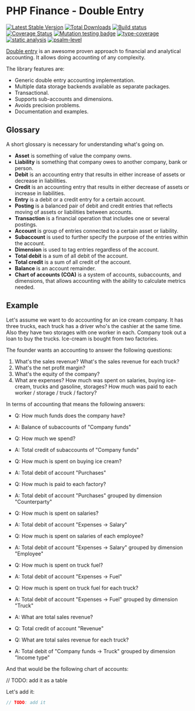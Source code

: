 # PHP Finance - Double Entry

[![Latest Stable Version](https://poser.pugx.org/php-finance/double-entry/v)](https://packagist.org/packages/php-finance/double-entry)
[![Total Downloads](https://poser.pugx.org/php-finance/double-entry/downloads)](https://packagist.org/packages/php-finance/double-entry)
[![Build status](https://github.com/php-finance/double-entry/actions/workflows/build.yml/badge.svg)](https://github.com/php-finance/double-entry/actions/workflows/build.yml)
[![Coverage Status](https://coveralls.io/repos/github/php-finance/double-entry/badge.svg)](https://coveralls.io/github/php-finance/double-entry)
[![Mutation testing badge](https://img.shields.io/endpoint?style=flat&url=https%3A%2F%2Fbadge-api.stryker-mutator.io%2Fgithub.com%2Fphp-finance%2Fdouble-entry%2Fmaster)](https://dashboard.stryker-mutator.io/reports/github.com/php-finance/double-entry/master)
[![type-coverage](https://shepherd.dev/github/php-finance/double-entry/coverage.svg)](https://shepherd.dev/github/php-finance/double-entry)
[![static analysis](https://github.com/php-finance/double-entry/workflows/static%20analysis/badge.svg)](https://github.com/php-finance/double-entry/actions?query=workflow%3A%22static+analysis%22)
[![psalm-level](https://shepherd.dev/github/php-finance/double-entry/level.svg)](https://shepherd.dev/github/php-finance/double-entry)

[Double entry](https://en.wikipedia.org/wiki/Double-entry_bookkeeping) is an awesome proven approach to financial and analytical accounting. It allows doing accounting of any complexity.

The library features are:

- Generic double entry accounting implementation.
- Multiple data storage backends available as separate packages.
- Transactional.
- Supports sub-accounts and dimensions.
- Avoids precision problems.
- Documentation and examples.

## Glossary

A short glossary is necessary for understanding what's going on.

- **Asset** is something of value the company owns.
- **Liability** is something that company owes to another company, bank or person.
- **Debit** is an accounting entry that results in either increase of assets or decrease in liabilities.
- **Credit** is an accounting entry that results in either decrease of assets or increase in liabilities.
- **Entry** is a debit or a credit entry for a certain account.
- **Posting** is a balanced pair of debit and credit entries that reflects moving of assets or liabilities between accounts.
- **Transaction** is a financial operation that includes one or several postings.
- **Account** is group of entries connected to a certain asset or liability.
- **Subaccount** is used to further specify the purpose of the entries within the account.
- **Dimension** is used to tag entries regardless of the account.
- **Total debit** is a sum of all debit of the account.
- **Total credit** is a sum of all credit of the account.
- **Balance** is an account remainder.
- **Chart of accounts (COA)** is a system of accounts, subaccounts, and dimensions, that allows accounting with the ability to calculate metrics needed.

## Example

Let's assume we want to do accounting for an ice cream company. It has three trucks, each truck has a driver who's the cashier at the same time.
Also they have two storages with one worker in each. Company took out a loan to buy the trucks. Ice-cream is bought from two factories.

The founder wants an accounting to answer the following questions:

1. What's the sales revenue? What's the sales revenue for each truck?
2. What's the net profit margin?
3. What's the equity of the company?
4. What are expenses? How much was spent on salaries, buying ice-cream, trucks and gasoline, storages? How much was paid to each worker / storage / truck / factory?

In terms of accounting that means the following answers:

- Q: How much funds does the company have?
- A: Balance of subaccounts of "Company funds"

- Q: How much we spend?
- A: Total credit of subaccounts of "Company funds"

- Q: How much is spent on buying ice cream?
- A: Total debit of account "Purchases"

- Q: How much is paid to each factory?
- A: Total debit of account "Purchases" grouped by dimension "Counterparty"

- Q: How much is spent on salaries?
- A: Total debit of account "Expenses → Salary"

- Q: How much is spent on salaries of each employee?
- A: Total debit of account "Expenses → Salary" grouped by dimension "Employee"

- Q: How much is spent on truck fuel?
- A: Total debit of account "Expenses → Fuel"

- Q: How much is spent on truck fuel for each truck?
- A: Total debit of account "Expenses → Fuel" grouped by dimension "Truck"

- A: What are total sales revenue?
- Q: Total credit of account "Revenue"

- Q: What are total sales revenue for each truck?
- A: Total debit of "Company funds → Truck" grouped by dimension "Income type"

And that would be the following chart of accounts:

// TODO: add it as a table


Let's add it:

```php
// TODO: add it
```

